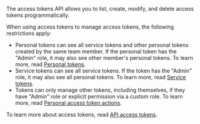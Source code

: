 The access tokens API allows you to list, create, modify, and delete access tokens programmatically. 

When using access tokens to manage access tokens, the following restrictions apply:
- Personal tokens can see all service tokens and other personal tokens created by the same team member. If the personal token has the "Admin" role, it may also see other member's personal tokens. To learn more, read [Personal tokens](https://docs.launchdarkly.com/home/account-security/api-access-tokens#personal-tokens).
- Service tokens can see all service tokens. If the token has the "Admin" role, it may also see all personal tokens. To learn more, read  [Service tokens](https://docs.launchdarkly.com/home/account-security/api-access-tokens#service-tokens).
- Tokens can only manage other tokens, including themselves, if they have "Admin" role or explicit permission via a custom role. To learn more, read [Personal access token actions](https://docs.launchdarkly.com/home/team/role-actions#personal-access-token-actions).

To learn more about access tokens,  read [API access tokens](https://docs.launchdarkly.com/home/account-security/api-access-tokens).
